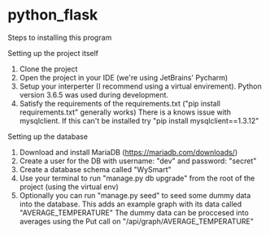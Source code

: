 # python_flask

Steps to installing this program

Setting up the project itself
1. Clone the project
2. Open the project in your IDE (we're using JetBrains' Pycharm)
3. Setup your interperter (I recommend using a virtual envirement). Python version 3.6.5 was used during development.
4. Satisfy the requirements of the requirements.txt ("pip install requirements.txt" generally works)
   There is a knows issue with mysqlclient. If this can't be installed try "pip install mysqlclient==1.3.12"


Setting up the database
1. Download and install MariaDB (https://mariadb.com/downloads/)
2. Create a user for the DB with username: "dev" and password: "secret"
3. Create a database schema called "WySmart"
4. Use your terminal to run "manage.py db upgrade" from the root of the project (using the virtual env)
5. Optionally you can run "manage.py seed" to seed some dummy data into the database.
   This adds an example graph with its data called "AVERAGE_TEMPERATURE"
   The dummy data can be proccesed into averages using the Put call on "/api/graph/AVERAGE_TEMPERATURE"
